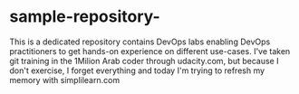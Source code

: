 # sample-repository-
This is a dedicated repository contains DevOps labs enabling DevOps practitioners to get hands-on experience on different use-cases.
I've taken git training in the 1Milion Arab coder through udacity.com, but because I don't exercise, I forget everything and today I'm trying to refresh my memory with simplilearn.com
